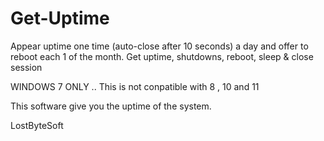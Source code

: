 # Get-Uptime
Appear uptime one time (auto-close after 10 seconds) a day and offer to reboot each 1 of the month. Get uptime, shutdowns, reboot, sleep &amp; close session


WINDOWS 7 ONLY .. This is not conpatible with 8 , 10 and 11

This software give you the uptime of the system.

LostByteSoft
